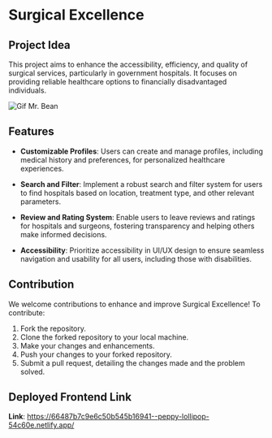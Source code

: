# Surgical Excellence

## Project Idea

This project aims to enhance the accessibility, efficiency, and quality of surgical services, particularly in government hospitals. It focuses on providing reliable healthcare options to financially disadvantaged individuals.

![Gif Mr. Bean](https://media1.tenor.com/m/GBBVrq9U3uUAAAAC/bh187-mr-bean.gif)

## Features

- **Customizable Profiles**: Users can create and manage profiles, including medical history and preferences, for personalized healthcare experiences.

- **Search and Filter**: Implement a robust search and filter system for users to find hospitals based on location, treatment type, and other relevant parameters.

- **Review and Rating System**: Enable users to leave reviews and ratings for hospitals and surgeons, fostering transparency and helping others make informed decisions.

- **Accessibility**: Prioritize accessibility in UI/UX design to ensure seamless navigation and usability for all users, including those with disabilities.

## Contribution

We welcome contributions to enhance and improve Surgical Excellence! To contribute:

1. Fork the repository.
2. Clone the forked repository to your local machine.
3. Make your changes and enhancements.
4. Push your changes to your forked repository.
5. Submit a pull request, detailing the changes made and the problem solved.

## Deployed Frontend Link

**Link**:  https://66487b7c9e6c50b545b16941--peppy-lollipop-54c60e.netlify.app/
